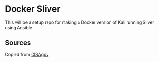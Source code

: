 # Docker Sliver

This will be a setup repo for making a Docker version of Kali running Sliver using Ansible

## Sources

Copied from [CISAgov](https://github.com/cisagov/docker-kali-ansible)
